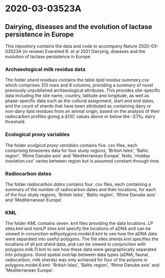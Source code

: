 # 2020-03-03523A
## Dairying, diseases and the evolution of  lactase persistence in Europe
This repository contains the data and code to accompany Nature 2020-03-03523A (in review) Evershed R. et al 2021 Dairying, diseases and the evolution of  lactase persistence in Europe.

### Archaeological milk residue data
The folder *sherd residues* contains the table *lipid residue summary.csv* which comprises 313 rows and 8 columns, providing a summary of novel previously unpublished archaeological attributes. This provides site-specific data including the site name, country, latitude and longitude, as well as phase-specific data such as the cultural assignment, start and end dates, and the count of sherds that have been attributed as containing dairy or non-dairy lipid residues from an animal origin, based on the analysis of their radiocarbon profiles giving a Δ13C values above or below the -3.1‰ dairy threshold.

### Ecological proxy variables
The folder *ecolgical proxy variables* contains five .csv files, each comprising timeseries data for four study regions, 'British Isles', 'Baltic region', 'Rhine Danube axis' and 'Mediterranean Europe'. Note, 'midday insolation.csv' varies between region but is assumed constant through time.

### Radiocarbon dates
The folder *radiocarbon dates* contains four .csv files, each containing a summary of the number of radiocarbon dates and their locations, for each of the four study regions, 'British Isles', 'Baltic region', 'Rhine Danube axis' and 'Mediterranean Europe'.

### KML
The folder *KML* contains seven .kml files providing the data locations. LP sites.kml and nonLP sites.kml specify the locations of aDNA and can be viewed in conunction withpolygons.model.6.kml to see how the aDNA data were separated into useful polygons. The file sites.sherds.kml specifies the locations of all pot sherd data, and can be viewed in conjunction with polygons.milk.11.kml to see how these data were geographically separated into polygons. Good spatial overlap between data types (aDNA, faunal, radiocarbon, milk sherds) was only achieved for four of the polyons in polygons.model.6.kml: 'British Isles', 'Baltic region', 'Rhine Danube axis' and 'Mediterranean Europe'.
